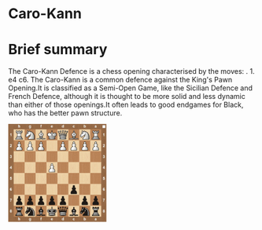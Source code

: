 
Caro-Kann
=========

# Brief summary


The Caro-Kann Defence is a chess opening characterised by the moves: . 1. e4 c6. The Caro-Kann is a common defence against the King's Pawn Opening.It is classified as a Semi-Open Game, like the Sicilian Defence and French Defence, although it is thought to be more solid and less dynamic than either of those openings.It often leads to good endgames for Black, who has the better pawn structure.

<img src="/img/Caro-Kann.jpg" width="200"/>